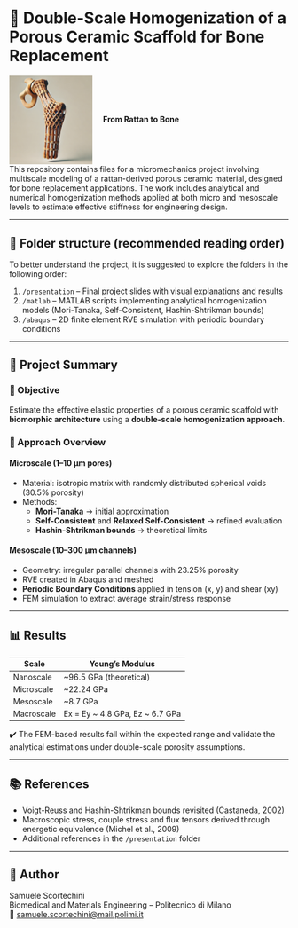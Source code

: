 # 🦴 Double-Scale Homogenization of a Porous Ceramic Scaffold for Bone Replacement

<p align="left">
  <img src="concept.png" alt="From Rattan to Bone" width="150" style="vertical-align:middle; margin-right:15px;">
  <strong>From Rattan to Bone</strong><br>
  This repository contains files for a micromechanics project involving multiscale modeling of a rattan-derived porous ceramic material, designed for bone replacement applications.  
  The work includes analytical and numerical homogenization methods applied at both micro and mesoscale levels to estimate effective stiffness for engineering design.
</p>


---

## 📂 Folder structure (recommended reading order)

To better understand the project, it is suggested to explore the folders in the following order:

1. `/presentation` – Final project slides with visual explanations and results  
2. `/matlab` – MATLAB scripts implementing analytical homogenization models (Mori-Tanaka, Self-Consistent, Hashin-Shtrikman bounds)  
3. `/abaqus` – 2D finite element RVE simulation with periodic boundary conditions

---

## 🧪 Project Summary

### 📌 Objective
Estimate the effective elastic properties of a porous ceramic scaffold with **biomorphic architecture** using a **double-scale homogenization approach**.

### 🔬 Approach Overview

#### **Microscale (1–10 μm pores)**
- Material: isotropic matrix with randomly distributed spherical voids (30.5% porosity)
- Methods:
  - **Mori-Tanaka** → initial approximation
  - **Self-Consistent** and **Relaxed Self-Consistent** → refined evaluation
  - **Hashin-Shtrikman bounds** → theoretical limits

#### **Mesoscale (10–300 μm channels)**
- Geometry: irregular parallel channels with 23.25% porosity
- RVE created in Abaqus and meshed
- **Periodic Boundary Conditions** applied in tension (x, y) and shear (xy)
- FEM simulation to extract average strain/stress response

---

## 📊 Results

| Scale      | Young’s Modulus                 |
|------------|---------------------------------|
| Nanoscale  | ~96.5 GPa (theoretical)         |
| Microscale | ~22.24 GPa                      |
| Mesoscale  | ~8.7 GPa                        |
| Macroscale | Ex = Ey ~ 4.8 GPa, Ez ~ 6.7 GPa |

✔️ The FEM-based results fall within the expected range and validate the analytical estimations under double-scale porosity assumptions.

---

## 📚 References

- Voigt-Reuss and Hashin-Shtrikman bounds revisited (Castaneda, 2002)  
- Macroscopic stress, couple stress and flux tensors derived through energetic equivalence (Michel et al., 2009)  
- Additional references in the `/presentation` folder

---

## 👤 Author

Samuele Scortechini  
Biomedical and Materials Engineering – Politecnico di Milano  
📧 samuele.scortechini@mail.polimi.it
